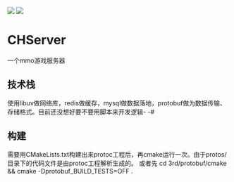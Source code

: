 [![](https://travis-ci.org/caodhuan/CHServer.svg?branch=master)](https://travis-ci.org/caodhuan/CHServer) ![](https://img.shields.io/badge/language-cpp-brightgreen.svg)
# CHServer
一个mmo游戏服务器

## 技术栈
使用libuv做网络库，redis做缓存，mysql做数据落地，protobuf做为数据传输、存储格式。目前还没想好要不要用脚本来开发逻辑- -#

## 构建
需要用CMakeLists.txt构建出来protoc工程后，再cmake运行一次。由于protos/目录下的代码文件是由protoc工程解析生成的。
或者先 cd 3rd/protobuf/cmake && cmake -Dprotobuf_BUILD_TESTS=OFF .